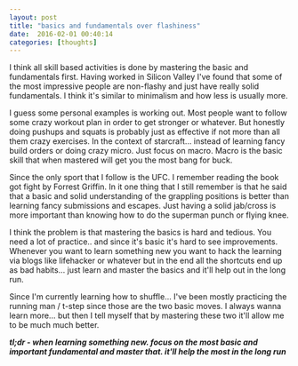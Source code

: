 ```yaml
---
layout: post
title: "basics and fundamentals over flashiness"
date:  2016-02-01 00:40:14
categories: [thoughts]
---
```

I think all skill based activities is done by mastering the basic and fundamentals first. Having worked in Silicon Valley I've found that some of the most impressive people are non-flashy and just have really solid fundamentals. I think it's similar to minimalism and how less is usually more.

I guess some personal examples is working out. Most people want to follow some crazy workout plan in order to get stronger or whatever. But honestly doing pushups and squats is probably just as effective if not more than all them crazy exercises. In the context of starcraft... instead of learning fancy build orders or doing crazy micro. Just focus on macro. Macro is the basic skill that when mastered will get you the most bang for buck.

Since the only sport that I follow is the UFC. I remember reading the book got fight by Forrest Griffin. In it one thing that I still remember is that he said that a basic and solid understanding of the grappling positions is better than learning fancy submissions and escapes. Just having a solid jab/cross is more important than knowing how to do the superman punch or flying knee.

I think the problem is that mastering the basics is hard and tedious. You need a lot of practice.. and since it's basic it's hard to see improvements. Whenever you want to learn something new you want to hack the learning via blogs like lifehacker or whatever but in the end all the shortcuts end up as bad habits... just learn and master the basics and it'll help out in the long run.

Since I'm currently learning how to shuffle... I've been mostly practicing the running man / t-step since those are the two basic moves. I always wanna learn more... but then I tell myself that by mastering these two it'll allow me to be much much better. 

***tl;dr - when learning something new. focus on the most basic and important fundamental and master that. it'll help the most in the long run***
